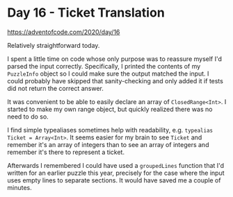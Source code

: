 # Day 16 - Ticket Translation

<https://adventofcode.com/2020/day/16>

Relatively straightforward today.

I spent a little time on code whose only purpose was to reassure myself I'd parsed the input correctly.  Specifically, I printed the contents of my `PuzzleInfo` object so I could make sure the output matched the input.  I could probably have skipped that sanity-checking and only added it if tests did not return the correct answer.

It was convenient to be able to easily declare an array of `ClosedRange<Int>`.  I started to make my own range object, but quickly realized there was no need to do so.

I find simple typealiases sometimes help with readability, e.g. `typealias Ticket = Array<Int>`.  It seems easier for my brain to see `Ticket` and remember it's an array of integers than to see an array of integers and remember it's there to represent a ticket.

Afterwards I remembered I could have used a `groupedLines` function that I'd written for an earlier puzzle this year, precisely for the case where the input uses empty lines to separate sections.  It would have saved me a couple of minutes.



